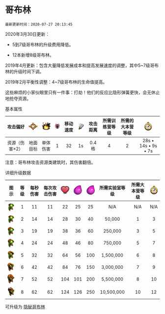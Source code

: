 # 哥布林

`最新更新时间：2020-07-27 20:13:45`

2020年3月30日更新：

- 5到7级哥布林的升级费用降低。

- 12本新增8级哥布林。

2019年4月更新：包含大量降低发展成本和提高发展速度的调整，其中5~7级哥布林的升级时间下调。

2019年2月平衡性调整：4~7级哥布林的生命值提高。


这些麻烦的小家伙眼里只有一件事：打劫！他们的反应比隐形弹簧更快，会无休止地抢夺资源。


基本属性

|攻击偏好|![目标](/wiki/Other/Target.png "目标")|![攻击类型](/wiki/Other/AttackType.png "攻击类型")|![人口](/wiki/Other/Troops.png "人口")|移动速度|![攻击速度](/wiki/Other/Attack.png "攻击速度")|攻击距离|所需训练营等级|所需的大本营等级|![训练时间](/wiki/Other/Clock.png "训练时间")|
|:-:|:-:|:-:|:-:|:-:|:-:|:-:|:-:|:-:|:-:|
|资源（伤害×2）|地面目标|单体伤害|1|32|1s|0.4格|4|2|28s • 14s • 9s • 7s|

注意：哥布林攻击资源类建筑时，其伤害翻倍。


详细升级数据

|图示|等级|每秒伤害|每次攻击伤害|![生命值](/wiki/Other/Heart.png "生命值")|![建造所需资源](/wiki/Other/Elixir.png "建造所需资源")|![升级所需资源](/wiki/Other/Elixir.png "升级所需资源")|所需实验室等级|所需大本营等级|![升级所需时间](/wiki/Other/Clock.png "升级所需时间")|
|:-:|:-:|:-:|:-:|:-:|:-:|:-:|:-:|:-:|:-:|
|![Goblin](/wiki/Troops/HomeVillage/Goblin/Lv1-2.png)|1|11|11|22    |25	|25	|N/A	    |N/A|N/A|N/A|
|![Goblin](/wiki/Troops/HomeVillage/Goblin/Lv1-2.png)|2|14|14|28    |30	|40	|50,000	    |1	|3	|12小时|
|![Goblin](/wiki/Troops/HomeVillage/Goblin/Lv3-4.png)|3|19|19|38    |36	|60	|250,000	|3	|5	|1天12小时|
|![Goblin](/wiki/Troops/HomeVillage/Goblin/Lv3-4.png)|4|24|24|48    |46	|80	|750,000	|5	|7	|2天|
|![Goblin](/wiki/Troops/HomeVillage/Goblin/Lv5.png)|5|32|32|64    |56	|100|1,500,000	|6	|8	|3天|
|![Goblin](/wiki/Troops/HomeVillage/Goblin/Lv6.png)|6|42|42|84    |76	|150|3,000,000	|7	|9	|5天|
|![Goblin](/wiki/Troops/HomeVillage/Goblin/Lv7.png)|7|52|52|104   |101|200|5,500,000	|8	|10	|7天|
|![Goblin](/wiki/Troops/HomeVillage/Goblin/Lv8.png)|8|62|62|124   |126|250|10,500,000	|10	|12	|12天|


可升级为 [隐秘哥布林](/wiki/Troops/HomeVillage/SneakyGoblin/wiki.md)